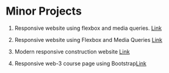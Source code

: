 # Minor Projects

1. Responsive website using flexbox and media queries. [Link](https://orange-aryn-57.tiiny.site)

2. Responsive website using Flexbox and Media Queries [Link](https://silver-lydie-14.tiiny.site)

3. Modern responsive construction website [Link](https://kannanjayachandran.github.io/construction-website/)

4. Responsive web-3 course page using Bootstrap[Link](https://kannanjayachandran.github.io/Web-3-EdTech-page/) 
